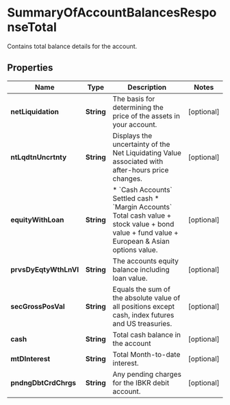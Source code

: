 

# SummaryOfAccountBalancesResponseTotal

Contains total balance details for the account.

## Properties

| Name | Type | Description | Notes |
|------------ | ------------- | ------------- | -------------|
|**netLiquidation** | **String** | The basis for determining the price of the assets in your account. |  [optional] |
|**ntLqdtnUncrtnty** | **String** | Displays the uncertainty of the Net Liquidating Value associated with after-hours price changes. |  [optional] |
|**equityWithLoan** | **String** | * &#x60;Cash Accounts&#x60; Settled cash  * &#x60;Margin Accounts&#x60; Total cash value + stock value + bond value + fund value + European &amp; Asian options value.  |  [optional] |
|**prvsDyEqtyWthLnVl** | **String** | The accounts equity balance including loan value. |  [optional] |
|**secGrossPosVal** | **String** | Equals the sum of the absolute value of all positions except cash, index futures and US treasuries. |  [optional] |
|**cash** | **String** | Total cash balance in the account |  [optional] |
|**mtDInterest** | **String** | Total Month-to-date interest. |  [optional] |
|**pndngDbtCrdChrgs** | **String** | Any pending charges for the IBKR debit account. |  [optional] |



